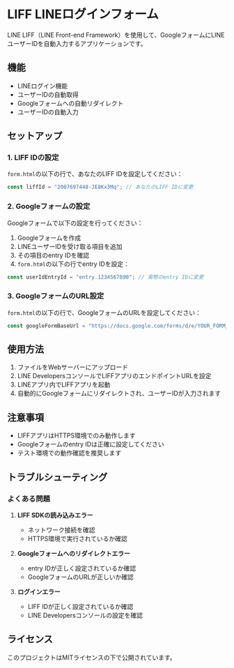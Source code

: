 # LIFF LINEログインフォーム

LINE LIFF（LINE Front-end Framework）を使用して、GoogleフォームにLINEユーザーIDを自動入力するアプリケーションです。

## 機能

- LINEログイン機能
- ユーザーIDの自動取得
- Googleフォームへの自動リダイレクト
- ユーザーIDの自動入力

## セットアップ

### 1. LIFF IDの設定

`form.html`の以下の行で、あなたのLIFF IDを設定してください：

```javascript
const liffId = "2007697448-JE8Kx3Mq"; // あなたのLIFF IDに変更
```

### 2. Googleフォームの設定

Googleフォームで以下の設定を行ってください：

1. Googleフォームを作成
2. LINEユーザーIDを受け取る項目を追加
3. その項目のentry IDを確認
4. `form.html`の以下の行でentry IDを設定：

```javascript
const userIdEntryId = "entry.1234567890"; // 実際のentry IDに変更
```

### 3. GoogleフォームのURL設定

`form.html`の以下の行で、GoogleフォームのURLを設定してください：

```javascript
const googleFormBaseUrl = "https://docs.google.com/forms/d/e/YOUR_FORM_ID/viewform";
```

## 使用方法

1. ファイルをWebサーバーにアップロード
2. LINE DevelopersコンソールでLIFFアプリのエンドポイントURLを設定
3. LINEアプリ内でLIFFアプリを起動
4. 自動的にGoogleフォームにリダイレクトされ、ユーザーIDが入力されます

## 注意事項

- LIFFアプリはHTTPS環境でのみ動作します
- Googleフォームのentry IDは正確に設定してください
- テスト環境での動作確認を推奨します

## トラブルシューティング

### よくある問題

1. **LIFF SDKの読み込みエラー**
   - ネットワーク接続を確認
   - HTTPS環境で実行されているか確認

2. **Googleフォームへのリダイレクトエラー**
   - entry IDが正しく設定されているか確認
   - GoogleフォームのURLが正しいか確認

3. **ログインエラー**
   - LIFF IDが正しく設定されているか確認
   - LINE Developersコンソールの設定を確認

## ライセンス

このプロジェクトはMITライセンスの下で公開されています。 